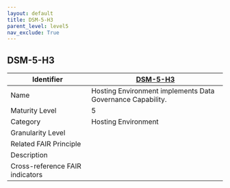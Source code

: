 ```yaml
---
layout: default
title: DSM-5-H3
parent_level: level5
nav_exclude: True
---
```


## DSM-5-H3

| Identifier | [DSM-5-H3](https://github.com/FAIRplus/Data-Maturity/blob/master/docs/_indicators/DSM-5-H3C.md) |
| --------- | -----------|
| Name | Hosting Environment implements Data Governance Capability. |
| Maturity Level | 5 |
| Category | Hosting Environment |
| Granularity Level |  |
| Related FAIR Principle |  |
| Description |  |
| Cross-reference FAIR indicators | |
